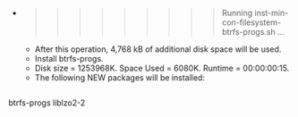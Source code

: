 * >>>>>>>>> Running inst-min-con-filesystem-btrfs-progs.sh ...
  * After this operation, 4,768 kB of additional disk space will be used.
  * Install btrfs-progs.
  * Disk size = 1253968K. Space Used = 6080K. Runtime = 00:00:00:15.
  * The following NEW packages will be installed:
  ```bash
btrfs-progs liblzo2-2
  ```
